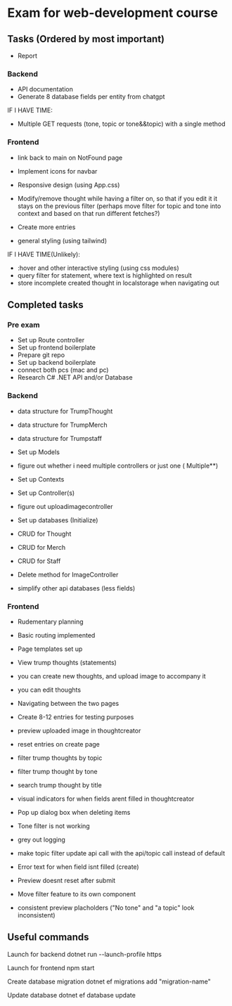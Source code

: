 # Exam for web-development course

## Tasks (Ordered by most important)
- Report

### Backend 
- API documentation
- Generate 8 database fields per entity from chatgpt

IF I HAVE TIME:
- Multiple GET requests (tone, topic or tone&&topic) with a single method

### Frontend
- link back to main on NotFound page

- Implement icons for navbar
- Responsive design (using App.css)
- Modify/remove thought while having a filter on, so that if you edit it it stays on the previous filter (perhaps move filter for topic and tone into context and based on that run different fetches?)

- Create more entries
- general styling (using tailwind) 

IF I HAVE TIME(Unlikely):
- :hover and other interactive styling (using css modules)
- query filter for statement, where text is highlighted on result
- store incomplete created thought in localstorage when navigating out

## Completed tasks
### Pre exam
- Set up Route controller
- Set up frontend boilerplate
- Prepare git repo
- Set up backend boilerplate
- connect both pcs (mac and pc) 
- Research C# .NET API and/or Database

### Backend
- data structure for TrumpThought
- data structure for TrumpMerch
- data structure for Trumpstaff

- Set up Models

- figure out whether i need multiple controllers or just one ( Multiple**)

- Set up Contexts
- Set up Controller(s)
- figure out uploadimagecontroller
- Set up databases (Initialize)

- CRUD for Thought
- CRUD for Merch
- CRUD for Staff

- Delete method for ImageController
- simplify other api databases (less fields)

### Frontend
- Rudementary planning
- Basic routing implemented
- Page templates set up

- View trump thoughts (statements)
- you can create new thoughts, and upload image to accompany it
- you can edit thoughts
- Navigating between the two pages

- Create 8-12 entries for testing purposes
- preview uploaded image in thoughtcreator
- reset entries on create page
- filter trump thoughts by topic
- filter trump thought by tone
- search trump thought by title
- visual indicators for when fields arent filled in thoughtcreator

- Pop up dialog box when deleting items
- Tone filter is not working
- grey out logging 
- make topic filter update api call with the api/topic call instead of default
- Error text for when field isnt filled (create)
- Preview doesnt reset after submit
- Move filter feature to its own component
- consistent preview placholders ("No tone" and "a topic" look inconsistent)

## Useful commands

Launch for backend
    dotnet run --launch-profile https

Launch for frontend
    npm start

Create database migration
    dotnet ef migrations add "migration-name" 

Update database
    dotnet ef database update